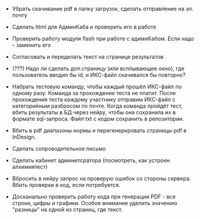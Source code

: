 - Убрать скачивание pdf в папку загрузок, сделать отправление на эл. почту

- Сделать html для АдминКаба и проверить его в работе

- Проверить работу модуля flash при работе с адимнКабом. Если надо - заменить его



- Согласовать и переделать текст на странице результатов

- (???) Надо ли сделать доп.страницу (или всплывающее окно), где пользователь вводил бы id, и ИКС-файл скачивался бы повторно?

- Набрать тестовую команду, чтобы каждый прошёл ИКС-файл по одному разу. Команда за прохождение теста не платит. После прохождения теста каждому участнику отправим ИКС-файл с категорийным разбросом по почте. Когда команда пройдёт тест, вбить результаты в БД через нейру, чтобы она сохранила их в формате sql-запроса. Файл txt с кодом сохранить в репозитории.

- Вбить в pdf диапазоны нормы и перегенерировать страницы pdf в InDesign.

- Сделать сопроводительное письмо



- Сделать кабинет админитсратора (посмотреть, как устроен алхимиятест)

- Вбросить в нейру запрос на проверую ошибок со стороны сервера. Вбить проверки в код, если потребуется.

- Досканально проверить работу кода при генерации PDF - все строки, цифры и графики. Особое внимание уделить значению "разницы" на одной из страниц, где текст.
